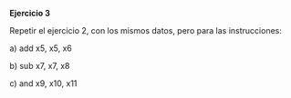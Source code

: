 **Ejercicio 3**

Repetir el ejercicio 2, con los mismos datos, pero para las instrucciones:

a) add x5, x5, x6

b) sub x7, x7, x8

c) and x9, x10, x11
